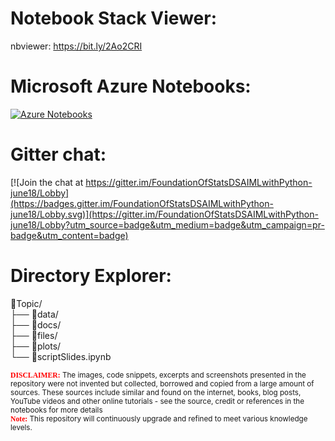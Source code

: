 # Notebook Stack Viewer:        
nbviewer: https://bit.ly/2Ao2CRI  

# Microsoft Azure Notebooks:
[![Azure Notebooks](https://notebooks.azure.com/launch.png)](https://notebooks.azure.com/sumendar/libraries/FoundationOfStatsDSAIML-Python)

# Gitter chat:   
[![Join the chat at https://gitter.im/FoundationOfStatsDSAIMLwithPython-june18/Lobby](https://badges.gitter.im/FoundationOfStatsDSAIMLwithPython-june18/Lobby.svg)](https://gitter.im/FoundationOfStatsDSAIMLwithPython-june18/Lobby?utm_source=badge&utm_medium=badge&utm_campaign=pr-badge&utm_content=badge)
  
# Directory Explorer:      
:open_file_folder:Topic/  
├── :open_file_folder:data/  
├── :open_file_folder:docs/    
├── :open_file_folder:files/       
├── :open_file_folder:plots/   
└── :closed_book:scriptSlides.ipynb  
  
<sub><span style="color:red; font-family:Comic Sans MS">**DISCLAIMER:**</span> The images, code snippets, excerpts and screenshots presented in the repository were not invented but collected, borrowed and copied from a large amount of sources. These sources include similar and found on the internet, books, blog posts, YouTube videos and other online tutorials - see the source, credit or references in the notebooks for more details</sub>  
<sub><span style="color:red; font-family:Comic Sans MS">**Note:**</span> This repository will continuously upgrade and refined to meet various knowledge levels.</sub>    
